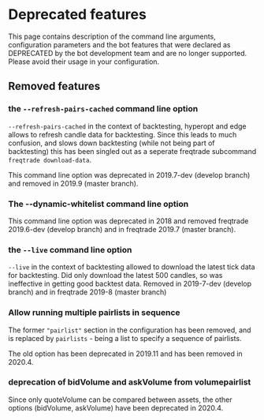 # Deprecated features

This page contains description of the command line arguments, configuration parameters
and the bot features that were declared as DEPRECATED by the bot development team
and are no longer supported. Please avoid their usage in your configuration.

## Removed features

### the `--refresh-pairs-cached` command line option

`--refresh-pairs-cached` in the context of backtesting, hyperopt and edge allows to refresh candle data for backtesting.
Since this leads to much confusion, and slows down backtesting (while not being part of backtesting) this has been singled out 
as a seperate freqtrade subcommand `freqtrade download-data`.

This command line option was deprecated in 2019.7-dev (develop branch) and removed in 2019.9 (master branch).

### The **--dynamic-whitelist** command line option

This command line option was deprecated in 2018 and removed freqtrade 2019.6-dev (develop branch)
and in freqtrade 2019.7 (master branch).

### the `--live` command line option

`--live` in the context of backtesting allowed to download the latest tick data for backtesting.
Did only download the latest 500 candles, so was ineffective in getting good backtest data.
Removed in 2019-7-dev (develop branch) and in freqtrade 2019-8 (master branch)

### Allow running multiple pairlists in sequence

The former `"pairlist"` section in the configuration has been removed, and is replaced by `pairlists` - being a list to specify a sequence of pairlists.

The old option has been deprecated in 2019.11 and has been removed in 2020.4.

### deprecation of bidVolume and askVolume from volumepairlist

Since only quoteVolume can be compared between assets, the other options (bidVolume, askVolume) have been deprecated in 2020.4.

